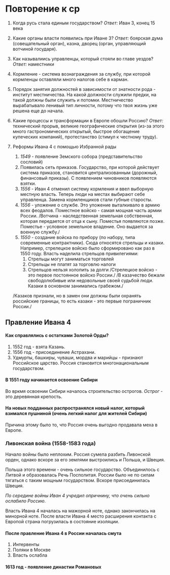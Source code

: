# Повторение к ср
1. Когда русь стала единым государством? 
*Ответ:* Иван 3, конец 15 века
2. Какие органы власти появились при Иване 3?
*Ответ:* боярская дума (совещательный орган), казна, дворец (орган, управляющий вотчиной государя).
3. Как называлиись управленцы, который стояли во главе уездов?
*Ответ:* наместники 
4. Кормление - система вознаграждения за службу, при которой кормленцы оставляли много налогов себе в карман.
5. Порядок занятия должностей в зависимости от знатности рода - институт местничества. На какой должности служили предки, на такой должны были служить и потомки. Местничество вырабатывало ленивый тип личности, потому что твоя жизнь уже решена еще до начала. 
6. Какие процессы и трансформации в Европе обошли Россию?
*Ответ:* технический прорыв, великие географические открытия (из-за этого много гастрономических открытый, быстрое обогащение купеческих компаний),  протестанство (стимул к честному труду). 
7. Реформы Ивана 4 с помощью Избранной рады
	1. *1549* - появление Земского собора (представительство сословий)
	2. Появилась сеть приказов. Государство, при которой действует система приказов, становится централизованным (дорожный, финансовый приказы).  С появлением чиновников появляются взятки.
	3. *1556* - Иван 4 отменил систему кормления и ввел выборную местную власть. Теперь люди на местах выбирают себе управленца. Замена кормленщиков стали губные старосты. 
	4. *1556* - уложение о службе. Это уложение выталкивало в армию всех феодалов. Поместное войско - самая мощная часть армии России. 
	/Вотчина - наследственная земельная собственная, которая передается от отца к сыну. Поместья появляются позже. Поместье - условное земельное владение. Оно выдается за военную службу./ 
	5. *1550* - создание войска по прибору (по набору, типа современные контрактники). Сюда относятся стрельцы и казаки. Например, стрелецкое войско было сформировано как раз в 1550 году. Власть наделила стрельцов привилегиями:
		1. Стрельцы могут заниматься торговлей
		2. Стрельцы не платят за торговлю налоги
		3. Стрельцов нельзя холопить за долги
	/Стрелецкое войско - это первое постоянное войско России./
	/В казачество бежали свободолюбивые или недовольные своей судьбой люди. Казаки в основном занимались грабежом./
	
	/Казаков признали, но в замен они должны были охранять российские границы, то есть казаки - это первые пограничник России./

## Правление Ивана 4
#### Как справлялись с остатками Золотой Орды?
1. 1552 год - взята Казань. 
2. 1556 год - присоединение Астрахани.
3. Удмурты, башкиры, чуваши, мордва и марийцы - признают Российское царство. Россия становится многонациональным государством. 

#### В 1551 году начинается освоение Сибири
Во вркмя освоении Сибири началось строительство острогов. *Острог* - это деревянная крепость.

#### На новых подданных распространялся новый налог, который взимался пушниной (очень легкий налог для жителей Сибири)
Причина этому было то, что Россия очень выгодно продавала меха в Европе. 

### Ливонская война (1558-1583 года)
Начало войны было неплохим. Россия сумела разбить Ливонской орден, однако вскоре за его землями выстроились и Польша, и Швеция. 

Польша этого времени - очень сильное государство. Объединилось с Литвой и образовалась Речь Посполитая. России было не по силам тягаться с таким мощным государством. Вскоре присоединилась Швеция. 

*По середине войны Иван 4 учредил опричнину, что очень сильно ослабило Россию.*  

Власть Ивана 4 началась на мажорной ноте, однако закончилась на минорной ноте. После власти Ивана 4 место расширения контакта с Европой страна погрузилась в состояние изоляции. 

#### После правление Ивана 4 в России началась смута
1. Интервенты
2. Поляки в Москве
3. Власть ослабла

#### 1613 год - появление династии Романовых

